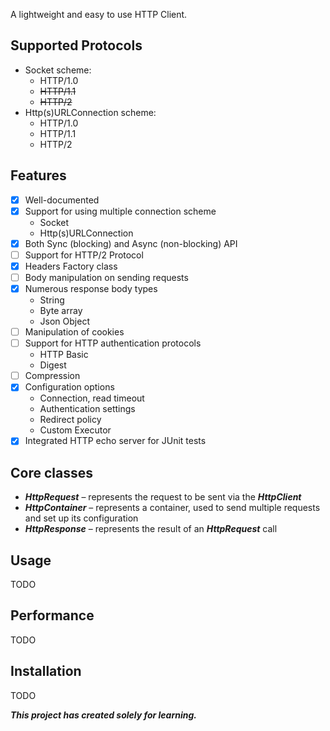 A lightweight and easy to use HTTP Client.

## Supported Protocols

- Socket scheme:
  - HTTP/1.0
  - ~~HTTP/1.1~~
  - ~~HTTP/2~~
- Http(s)URLConnection scheme:
  - HTTP/1.0
  - HTTP/1.1
  - HTTP/2

## Features

* [x] Well-documented
* [x] Support for using multiple connection scheme
    - Socket
    - Http(s)URLConnection
* [x] Both Sync (blocking) and Async (non-blocking) API
* [ ] Support for HTTP/2 Protocol
* [x] Headers Factory class
* [ ] Body manipulation on sending requests
* [x] Numerous response body types
    - String
    - Byte array
    - Json Object
* [ ] Manipulation of cookies
* [ ] Support for HTTP authentication protocols
    - HTTP Basic
    - Digest
* [ ] Compression
* [x] Configuration options
    - Connection, read timeout
    - Authentication settings
    - Redirect policy
    - Custom Executor
* [x] Integrated HTTP echo server for JUnit tests

## Core classes

- **_HttpRequest_** – represents the request to be sent via the **_HttpClient_**
- **_HttpContainer_** – represents a container, used to send multiple requests and set up its configuration
- **_HttpResponse_** – represents the result of an **_HttpRequest_** call

## Usage
TODO

## Performance
TODO

## Installation
TODO

**_This project has created solely for learning._**